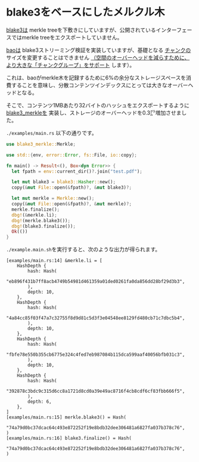 # blake3をベースにしたメルクル木

[blake3は](https://github.com/BLAKE3-team/BLAKE3) merkle treeを下敷きにしていますが、公開されているインターフェースではmerkle treeをエクスポートしていません。

[baoは](https://github.com/oconnor663/bao) blake3ストリーミング検証を実装していますが、基礎となる [チャンクの](https://github.com/oconnor663/bao/issues/34) サイズを変更することはできません [（空間のオーバーヘッドを減らすために、より大きな「チャンクグループ」をサポート](https://github.com/oconnor663/bao/issues/34) します）。

これは、baoがmerkle木を記録するために6%の余分なストレージスペースを消費することを意味し、分散コンテンツインデックスにとっては大きなオーバーヘッドとなる。

そこで、コンテンツ1MBあたり32バイトのハッシュをエクスポートするように [blake3_merkleを](https://github.com/rmw-lib/blake3_merkle) 実装し、ストレージのオーバーヘッドを0.3㌘増加させました。

`./examples/main.rs` 以下の通りです。

```rust
use blake3_merkle::Merkle;

use std::{env, error::Error, fs::File, io::copy};

fn main() -> Result<(), Box<dyn Error>> {
  let fpath = env::current_dir()?.join("test.pdf");

  let mut blake3 = blake3::Hasher::new();
  copy(&mut File::open(&fpath)?, &mut blake3)?;

  let mut merkle = Merkle::new();
  copy(&mut File::open(&fpath)?, &mut merkle)?;
  merkle.finalize();
  dbg!(&merkle.li);
  dbg!(merkle.blake3());
  dbg!(blake3.finalize());
  Ok(())
}
```

`./example.main.sh`を実行すると、次のような出力が得られます。

```
[examples/main.rs:14] &merkle.li = [
    HashDepth {
        hash: Hash(
            "eb896f431b7ff8acb4749b54981d461359a01ded0261fa0da856dd28bf29d3b3",
        ),
        depth: 10,
    },
    HashDepth {
        hash: Hash(
            "4a84cc85f03f47a7c32755f8d9d81c5d3f3e04548ee8129fd480cb71c7dbc5b4",
        ),
        depth: 10,
    },
    HashDepth {
        hash: Hash(
            "fbfe78e550b355cb6775e324c4fed7eb987084b115dca599aaf40056bfb031c3",
        ),
        depth: 10,
    },
    HashDepth {
        hash: Hash(
            "392878c3bdc9c315d6cc8a1721d8cd0a39e49ac8716f4cb8cdf6cf83fbb666f5",
        ),
        depth: 6,
    },
]
[examples/main.rs:15] merkle.blake3() = Hash(
    "74a79d0bc37dcac64c493e872252f19e8bdb32dee306481a6827fa037b378c76",
)
[examples/main.rs:16] blake3.finalize() = Hash(
    "74a79d0bc37dcac64c493e872252f19e8bdb32dee306481a6827fa037b378c76",
)
```